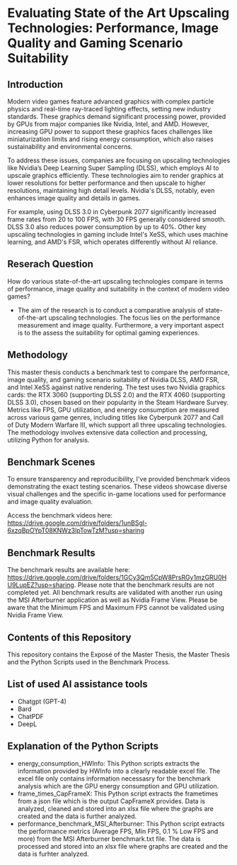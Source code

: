 # Evaluating State of the Art Upscaling Technologies: Performance, Image Quality and Gaming Scenario Suitability

## Introduction

Modern video games feature advanced graphics with complex particle physics and real-time ray-traced lighting effects, setting new industry standards. These graphics demand significant processing power, provided by GPUs from major companies like Nvidia, Intel, and AMD. However, increasing GPU power to support these graphics faces challenges like miniaturization limits and rising energy consumption, which also raises sustainability and environmental concerns.

To address these issues, companies are focusing on upscaling technologies like Nvidia’s Deep Learning Super Sampling (DLSS), which employs AI to upscale graphics efficiently. These technologies aim to render graphics at lower resolutions for better performance and then upscale to higher resolutions, maintaining high detail levels. Nvidia's DLSS, notably, even enhances image quality and details in games.

For example, using DLSS 3.0 in Cyberpunk 2077 significantly increased frame rates from 20 to 100 FPS, with 30 FPS generally considered smooth. DLSS 3.0 also reduces power consumption by up to 40%. Other key upscaling technologies in gaming include Intel's XeSS, which uses machine learning, and AMD's FSR, which operates differently without AI reliance.

## Reserach Question

How do various state-of-the-art upscaling technologies compare in terms of performance, image quality and suitability in the context of modern video games?
- The aim of the research is to conduct a comparative analysis of state-of-the-art upscaling technologies.  The focus lies on the performance measurement and image quality. Furthermore, a very important aspect is to the assess the suitability for optimal gaming experiences.

## Methodology

This master thesis conducts a benchmark test to compare the performance, image quality, and gaming scenario suitability of Nvidia DLSS, AMD FSR, and Intel XeSS against native rendering. The test uses two Nvidia graphics cards: the RTX 3060 (supporting DLSS 2.0) and the RTX 4060 (supporting DLSS 3.0), chosen based on their popularity in the Steam Hardware Survey. Metrics like FPS, GPU utilization, and energy consumption are measured across various game genres, including titles like Cyberpunk 2077 and Call of Duty Modern Warfare III, which support all three upscaling technologies. The methodology involves extensive data collection and processing, utilizing Python for analysis.

## Benchmark Scenes

To ensure transparency and reproducibility, I've provided benchmark videos demonstrating the exact testing scenarios. These videos showcase diverse visual challenges and the specific in-game locations used for performance and image quality evaluation.

Access the benchmark videos here: https://drive.google.com/drive/folders/1unBSgl-6xzqBpOYpT08KNWz3lpTowTzM?usp=sharing

## Benchmark Results

The benchmark results are available here: https://drive.google.com/drive/folders/1GCy3Qm5CpW8PrsRGy1mzGRU0HU9LupEZ?usp=sharing. Please note that the benchmark results are not completed yet. All benchmark results are validated with another run using the MSI Afterburner application as well as Nvidia Frame View. Please be aware that the Minimum FPS and Maximum FPS cannot be validated using Nvidia Frame View.

## Contents of this Repository

This repository contains the Exposé of the Master Thesis, the Master Thesis and the Python Scripts used in the Benchmark Process.

## List of used AI assistance tools

- Chatgpt (GPT-4)
- Bard
- ChatPDF
- DeepL

## Explanation of the Python Scripts
- energy_consumption_HWInfo: This Python scripts extracts the information provided by HWInfo into a clearly readable excel file. The excel file only contains information necessasry for the benchmark analysis which are the GPU energy consumption and GPU utilization.
- frame_times_CapFrameX: This Python script extracts the frametimes from a json file which is the output CapFrameX provides. Data is analyzed, cleaned and stored into an xlsx file where the graphs are created and the data is further analyzed.
- performance_benchmark_MSI_Afterburner: This Python script extracts the performance metrics (Average FPS, Min FPS, 0.1 % Low FPS and more) from the MSI Afterburner benchmark.txt file. The data is processed and stored into an xlsx file where graphs are created and the data is furhter analyzed.
